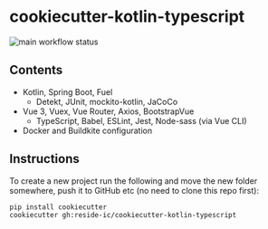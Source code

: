 # cookiecutter-kotlin-typescript

![main workflow status](https://github.com/github/docs/actions/workflows/main.yml/badge.svg)

## Contents

- Kotlin, Spring Boot, Fuel
    - Detekt, JUnit, mockito-kotlin, JaCoCo
- Vue 3, Vuex, Vue Router, Axios, BootstrapVue
    - TypeScript, Babel, ESLint, Jest, Node-sass (via Vue CLI)
- Docker and Buildkite configuration

## Instructions

To create a new project run the following and move the new folder somewhere, push it to GitHub etc (no need to clone
this repo first):

```shell
pip install cookiecutter
cookiecutter gh:reside-ic/cookiecutter-kotlin-typescript
```

